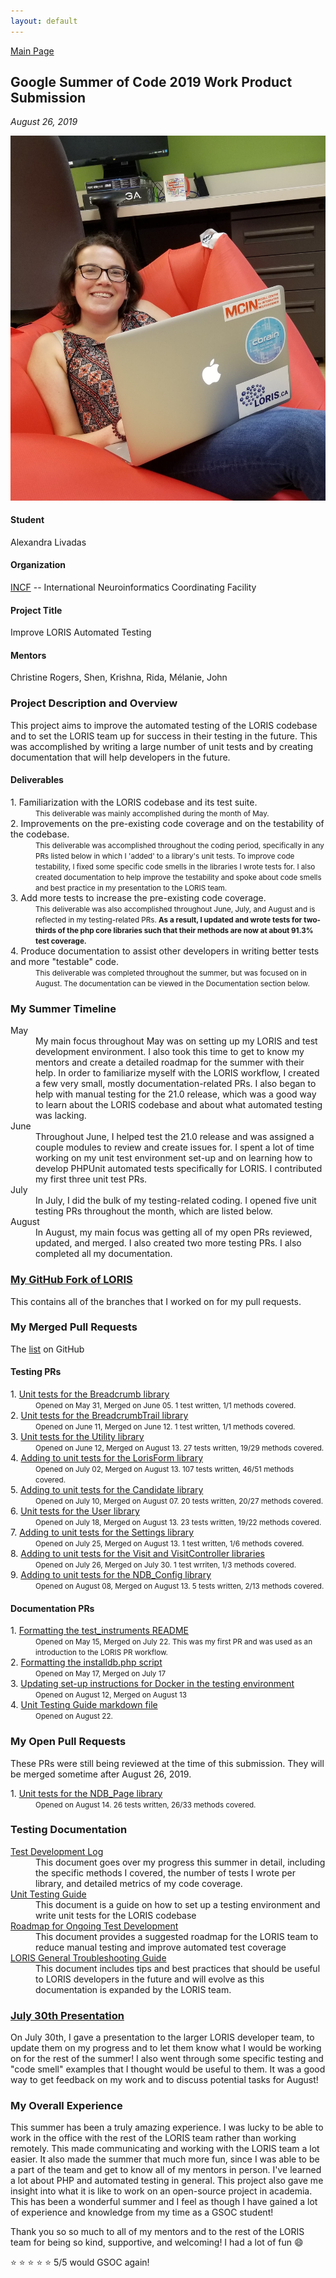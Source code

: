 ```yaml
---
layout: default
---
```


[Main Page](https://alexandralivadas.github.io/)

## Google Summer of Code 2019 Work Product Submission
_August 26, 2019_

![Profile](/assets/GSOC_pic1.jpg#gsoc)

#### Student
Alexandra Livadas

#### Organization
[INCF](https:www.incf.org/) -- International Neuroinformatics Coordinating Facility

#### Project Title
Improve LORIS Automated Testing

#### Mentors
Christine Rogers, Shen, Krishna, Rida, Mélanie, John

### Project Description and Overview

This project aims to improve the automated testing of the LORIS codebase and to set the LORIS team up for success in their testing in the future. This was accomplished by writing a large number of unit tests and by creating documentation that will help developers in the future. 

#### Deliverables
<dl>
<dt><span style="font-weight:normal">1. Familiarization with the LORIS codebase and its test suite.</span></dt>
<dd><small>This deliverable was mainly accomplished during the month of May.</small></dd>
<dt><span style="font-weight:normal">2. Improvements on the pre-existing code coverage and on the testability of the codebase.</span></dt>
<dd><small>This deliverable was accomplished throughout the coding period, specifically in any PRs listed below in which I 'added' to a library's unit tests. To improve code testability, I fixed some specific code smells in the libraries I wrote tests for. I also created documentation to help improve the testability and spoke about code smells and best practice in my presentation to the LORIS team.</small></dd>
<dt><span style="font-weight:normal">3. Add more tests to increase the pre-existing code coverage.</span></dt>
<dd><small>This deliverable was also accomplished throughout June, July, and August and is reflected in my testing-related PRs. <strong>As a result, I updated and wrote tests for two-thirds of the php core libraries such that their methods are now at about 91.3% test coverage.</strong></small></dd>
<dt><span style="font-weight:normal">4. Produce documentation to assist other developers in writing better tests and more "testable" code.</span></dt>
<dd><small>This deliverable was completed throughout the summer, but was focused on in August. The documentation can be viewed in the Documentation section below.</small></dd>
</dl>

### My Summer Timeline
<dl>
<dt>May</dt>
<dd>My main focus throughout May was on setting up my LORIS and test development environment. I also took this time to get to know my mentors and create a detailed roadmap for the summer with their help. In order to familiarize myself with the LORIS workflow, I created a few very small, mostly documentation-related PRs. I also began to help with manual testing for the 21.0 release, which was a good way to learn about the LORIS codebase and about what automated testing was lacking.</dd>
<dt>June</dt>
<dd>Throughout June, I helped test the 21.0 release and  was assigned a couple modules to review and create issues for. I spent a lot of time working on my unit test environment set-up and on learning how to develop PHPUnit automated tests specifically for LORIS. I contributed my first three unit test PRs. </dd>
<dt>July</dt>
<dd>In July, I did the bulk of my testing-related coding. I opened five unit testing PRs throughout the month, which are listed below.</dd>
<dt>August</dt>
<dd>In August, my main focus was getting all of my open PRs reviewed, updated, and merged. I also created two more testing PRs. I also completed all my documentation.</dd>
</dl>

### [My GitHub Fork of LORIS](https://github.com/AlexandraLivadas/Loris)
This contains all of the branches that I worked on for my pull requests. 

### My Merged Pull Requests
The [list](https://github.com/aces/Loris/pulls?utf8=%E2%9C%93&q=is%3Apr+author%3AAlexandraLivadas+is%3Amerged+) on GitHub

#### Testing PRs
<dl>
<dt><span style="font-weight:normal">1. <a href="https://github.com/aces/Loris/pull/4769">Unit tests for the Breadcrumb library</a></span></dt>
<dd><small>Opened on May 31, Merged on June 05. 1 test written, 1/1 methods covered.</small></dd>
<dt><span style="font-weight:normal">2. <a href="https://github.com/aces/Loris/pull/4840">Unit tests for the BreadcrumbTrail library</a></span></dt> 
<dd><small>Opened on June 11, Merged on June 12. 1 test written, 1/1 methods covered.</small></dd>
<dt><span style="font-weight:normal">3. <a href="https://github.com/aces/Loris/pull/4861">Unit tests for the Utility library</a></span></dt> 
<dd><small>Opened on June 12, Merged on August 13. 27 tests written, 19/29 methods covered.</small></dd>
<dt><span style="font-weight:normal">4. <a href="https://github.com/aces/Loris/pull/4916">Adding to unit tests for the LorisForm library</a></span></dt>
<dd><small>Opened on July 02, Merged on August 13. 107 tests written, 46/51 methods covered.</small></dd>
<dt><span style="font-weight:normal">5. <a href="https://github.com/aces/Loris/pull/4936">Adding to unit tests for the Candidate library</a></span></dt>
<dd><small>Opened on July 10, Merged on August 07. 20 tests written, 20/27 methods covered.</small></dd>
<dt><span style="font-weight:normal">6. <a href="https://github.com/aces/Loris/pull/4979">Unit tests for the User library</a></span></dt>
<dd><small>Opened on July 18, Merged on August 13. 23 tests written, 19/22 methods covered.</small></dd>
<dt><span style="font-weight:normal">7. <a href="https://github.com/aces/Loris/pull/4987">Adding to unit tests for the Settings library</a></span></dt> 
<dd><small>Opened on July 25, Merged on August 13. 1 test written, 1/6 methods covered.</small></dd>
<dt><span style="font-weight:normal">8. <a href="https://github.com/aces/Loris/pull/4988">Adding to unit tests for the Visit and VisitController libraries</a></span></dt>
<dd><small>Opened on July 26, Merged on July 30. 1 test wrriten, 1/3 methods covered.</small></dd>
<dt><span style="font-weight:normal">9. <a href="https://github.com/aces/Loris/pull/5012">Adding to unit tests for the NDB_Config library</a></span></dt>
<dd><small>Opened on August 08, Merged on August 13. 5 tests written, 2/13 methods covered.</small></dd>
</dl>

#### Documentation PRs
<dl>
<dt><span style="font-weight:normal">1. <a href="https://github.com/aces/Loris/pull/4622">Formatting the test_instruments README</a></span></dt>
<dd><small>Opened on May 15, Merged on July 22. This was my first PR and was used as an introduction to the LORIS PR workflow.</small></dd>
<dt><span style="font-weight:normal">2. <a href="https://github.com/aces/Loris/pull/4649">Formatting the installdb.php script</a></span></dt>
<dd><small>Opened on May 17, Merged on July 17</small></dd>
<dt><span style="font-weight:normal">3. <a href="https://github.com/aces/Loris/pull/5020">Updating set-up instructions for Docker in the testing environment</a></span></dt>
<dd><small>Opened on August 12, Merged on August 13</small></dd>
<dt><span style="font-weight:normal">4. <a href="https://github.com/aces/Loris/pull/5066">Unit Testing Guide markdown file</a></span></dt>
<dd><small>Opened on August 22.</small></dd> 
</dl>

### My Open Pull Requests
These PRs were still being reviewed at the time of this submission. They will be merged sometime after August 26, 2019. 
<dl>
<dt><span style="font-weight:normal">1. <a href="https://github.com/aces/Loris/pull/5024">Unit tests for the NDB_Page library</a></span></dt>
<dd><small>Opened on August 14. 26 tests written, 26/33 methods covered.</small></dd>
</dl>

### Testing Documentation

<dl>
<dt>
<a href="https://docs.google.com/document/d/1oNBvuH1UjeJSJ3N5b360oJTBsfNTtfUdjACOKXPqniY/edit?usp=sharing">Test Development Log</a>
</dt>
<dd>This document goes over my progress this summer in detail, including the specific methods I covered, the number of tests I wrote per library, and detailed metrics of my code coverage.</dd>
<dt>
<a href="https://github.com/aces/Loris/pull/5066">Unit Testing Guide</a>
</dt>
<dd>This document is a guide on how to set up a testing environment and write unit tests for the LORIS codebase</dd>
<dt>
<a href="https://docs.google.com/document/d/1h9s2D45ab6maXuPSQtOHstmcAPc2SF2eekFALKyd9Ug/edit?usp=sharing">Roadmap for Ongoing Test Development</a>
</dt>
<dd>This document provides a suggested roadmap for the LORIS team to reduce manual testing and improve automated test coverage</dd>
<dt>
<a href="https://docs.google.com/document/d/1-_4pU8NNFfncEGjhhNN2wCuhkZCwSGMIRcKwlsYo4_s/edit?usp=sharing">LORIS General Troubleshooting Guide</a>
</dt>
<dd>This document includes tips and best practices that should be useful to LORIS developers in the future and will evolve as this documentation is expanded by the LORIS team.</dd>
</dl>

### [July 30th Presentation](/assets/GSOC_Presentation.pdf)
On July 30th, I gave a presentation to the larger LORIS developer team, to update them on my progress and to let them know what I would be working on for the rest of the summer! I also went through some specific testing and "code smell" examples that I thought would be useful to them. It was a good way to get feedback on my work and to discuss potential tasks for August!

### My Overall Experience

This summer has been a truly amazing experience. I was lucky to be able to work in the office with the rest of the LORIS team rather than working remotely. This made communicating and working with the LORIS team a lot easier. It also made the summer that much more fun, since I was able to be a part of the team and get to know all of my mentors in person. I've learned a lot about PHP and automated testing in general. This project also gave me insight into what it is like to work on an open-source project in academia. This has been a wonderful summer and I feel as though I have gained a lot of experience and knowledge from my time as a GSOC student! 

Thank you so so much to all of my mentors and to the rest of the LORIS team for being so kind, supportive, and welcoming! I had a lot of fun :smile:

:star: :star: :star: :star: :star: 5/5 would GSOC again! 
